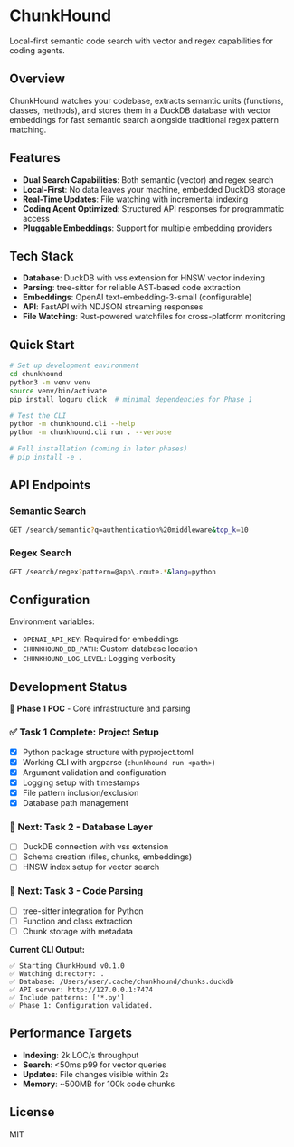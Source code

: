 # ChunkHound

Local-first semantic code search with vector and regex capabilities for coding agents.

## Overview

ChunkHound watches your codebase, extracts semantic units (functions, classes, methods), and stores them in a DuckDB database with vector embeddings for fast semantic search alongside traditional regex pattern matching.

## Features

- **Dual Search Capabilities**: Both semantic (vector) and regex search
- **Local-First**: No data leaves your machine, embedded DuckDB storage
- **Real-Time Updates**: File watching with incremental indexing
- **Coding Agent Optimized**: Structured API responses for programmatic access
- **Pluggable Embeddings**: Support for multiple embedding providers

## Tech Stack

- **Database**: DuckDB with vss extension for HNSW vector indexing
- **Parsing**: tree-sitter for reliable AST-based code extraction
- **Embeddings**: OpenAI text-embedding-3-small (configurable)
- **API**: FastAPI with NDJSON streaming responses
- **File Watching**: Rust-powered watchfiles for cross-platform monitoring

## Quick Start

```bash
# Set up development environment
cd chunkhound
python3 -m venv venv
source venv/bin/activate
pip install loguru click  # minimal dependencies for Phase 1

# Test the CLI
python -m chunkhound.cli --help
python -m chunkhound.cli run . --verbose

# Full installation (coming in later phases)
# pip install -e .
```

## API Endpoints

### Semantic Search
```bash
GET /search/semantic?q=authentication%20middleware&top_k=10
```

### Regex Search  
```bash
GET /search/regex?pattern=@app\.route.*&lang=python
```

## Configuration

Environment variables:
- `OPENAI_API_KEY`: Required for embeddings
- `CHUNKHOUND_DB_PATH`: Custom database location
- `CHUNKHOUND_LOG_LEVEL`: Logging verbosity

## Development Status

🚧 **Phase 1 POC** - Core infrastructure and parsing

### ✅ Task 1 Complete: Project Setup
- [x] Python package structure with pyproject.toml
- [x] Working CLI with argparse (`chunkhound run <path>`)
- [x] Argument validation and configuration
- [x] Logging setup with timestamps
- [x] File pattern inclusion/exclusion
- [x] Database path management

### 🔄 Next: Task 2 - Database Layer
- [ ] DuckDB connection with vss extension
- [ ] Schema creation (files, chunks, embeddings)
- [ ] HNSW index setup for vector search

### 🔄 Next: Task 3 - Code Parsing
- [ ] tree-sitter integration for Python
- [ ] Function and class extraction
- [ ] Chunk storage with metadata

**Current CLI Output:**
```
✅ Starting ChunkHound v0.1.0
✅ Watching directory: .
✅ Database: /Users/user/.cache/chunkhound/chunks.duckdb
✅ API server: http://127.0.0.1:7474
✅ Include patterns: ['*.py']
✅ Phase 1: Configuration validated.
```

## Performance Targets

- **Indexing**: 2k LOC/s throughput
- **Search**: <50ms p99 for vector queries
- **Updates**: File changes visible within 2s
- **Memory**: ~500MB for 100k code chunks

## License

MIT